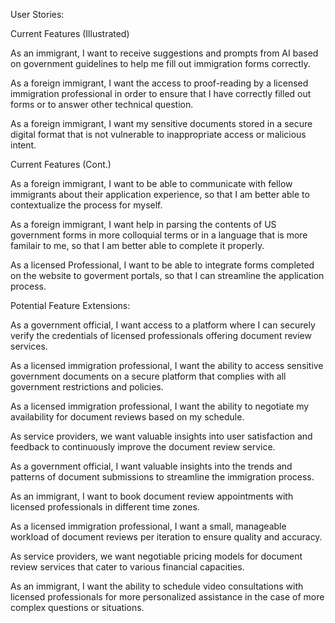 User Stories:

Current Features (Illustrated)

As an immigrant, I want to receive suggestions and prompts from AI based on government guidelines to help me fill out immigration forms correctly.

As a foreign immigrant, I want the access to proof-reading by a licensed immigration professional in order
to ensure that I have correctly filled out forms or to answer other technical question.

As a foreign immigrant, I want my sensitive documents stored in a secure digital format that is not vulnerable to 
inappropriate access or malicious intent.

Current Features (Cont.)

As a foreign immigrant, I want to be able to communicate with fellow immigrants about their application experience, so that
I am better able to contextualize the process for myself.

As a foreign immigrant, I want help in parsing the contents of US government forms in more colloquial terms or in 
a language that is more familair to me, so that I am better able to complete it properly.

As a licensed Professional, I want to be able to integrate forms completed on the website to goverment portals, so that I can
streamline the application process.

Potential Feature Extensions:

As a government official, I want access to a platform where I can securely verify the credentials of licensed professionals offering document review services.

As a licensed immigration professional, I want the ability to access sensitive government documents on a secure platform 
that complies with all government restrictions and policies.

As a licensed immigration professional, I want the ability to negotiate my availability for document reviews based on my schedule.

As service providers, we want valuable insights into user satisfaction and feedback to continuously improve the document review service.

As a government official, I want valuable insights into the trends and patterns of document submissions to streamline the immigration process.

As an immigrant, I want to book document review appointments with licensed professionals in different time zones.

As a licensed immigration professional, I want a small, manageable workload of document reviews per iteration to ensure quality and accuracy.

As service providers, we want negotiable pricing models for document review services that cater to various financial capacities.

As an immigrant, I want the ability to schedule video consultations with licensed professionals for more personalized assistance in the case of more complex questions or situations.


